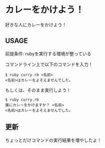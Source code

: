 # カレーをかけよう！

好きな人にカレーをかけよう！

## USAGE

前提条件: rubyを実行する環境が整っている

コマンドライン上で以下のコマンドを入力！

```
$ ruby curry.rb <名前>
<名前>はカレーをよそえませんでした。
```

もしくは、そのまま実行しよう！

```
$ ruby curry.rb
誰にカレーをかけますか？ <名前>
<名前>はカレーをよそえませんでした。
```

## 更新
ちょっとだけコマンドの実行結果を増やしたよ！
